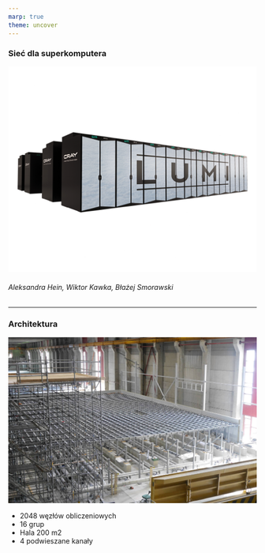 ```yaml
---
marp: true
theme: uncover
---
```


<style>
  :root {
    --color-background: #fff;
    /*--color-foreground: #333;
    --color-highlight: #f96;
    --color-dimmed: #888;*/
  }
</style>

### Sieć dla superkomputera
![bg right:50% height:500](./vis.png)
###### Aleksandra Hein, Wiktor Kawka, Błażej Smorawski
---

### Architektura
![bg right:50%](./arch.jpg)
* 2048 węzłów obliczeniowych
* 16 grup
* Hala 200 m2
* 4 podwieszane kanały
